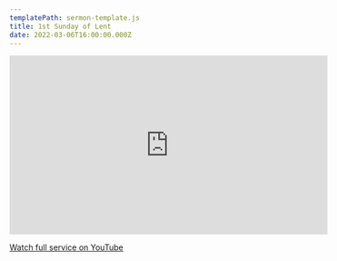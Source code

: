 ```yaml
---
templatePath: sermon-template.js
title: 1st Sunday of Lent
date: 2022-03-06T16:00:00.000Z
---
```

<iframe width="560" height="315" src="https://www.youtube.com/embed/B8cM1fewad4?t=1833" title="YouTube video player" frameborder="0" allow="accelerometer; autoplay; clipboard-write; encrypted-media; gyroscope; picture-in-picture" allowfullscreen></iframe>

[Watch full service on YouTube](https://youtu.be/B8cM1fewad4)